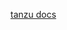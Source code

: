 [tanzu docs](https://docs.vmware.com/en/VMware-Tanzu-Application-Platform/1.5/tap/application-accelerator-creating-accelerators-transforms-index.html)
